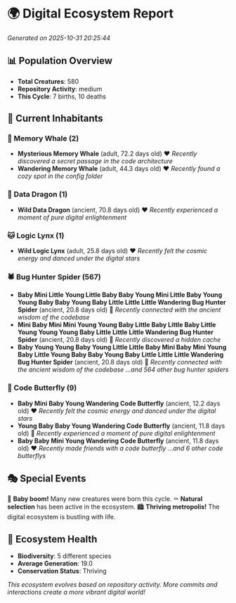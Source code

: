 # 🌍 Digital Ecosystem Report
*Generated on 2025-10-31 20:25:44*

## 📊 Population Overview
- **Total Creatures**: 580
- **Repository Activity**: medium
- **This Cycle**: 7 births, 10 deaths

## 👥 Current Inhabitants

### 🐋 Memory Whale (2)
- **Mysterious Memory Whale** (adult, 72.2 days old) ❤️
  *Recently discovered a secret passage in the code architecture*
- **Wandering Memory Whale** (adult, 44.3 days old) ❤️
  *Recently found a cozy spot in the config folder*

### 🐉 Data Dragon (1)
- **Wild Data Dragon** (ancient, 70.8 days old) ❤️
  *Recently experienced a moment of pure digital enlightenment*

### 🐱 Logic Lynx (1)
- **Wild Logic Lynx** (adult, 25.8 days old) ❤️
  *Recently felt the cosmic energy and danced under the digital stars*

### 🕷️ Bug Hunter Spider (567)
- **Baby Mini Little Young Little Baby Baby Young Mini Little Baby Young Young Baby Baby Young Baby Little Little Little Wandering Bug Hunter Spider** (ancient, 20.8 days old) 💛
  *Recently connected with the ancient wisdom of the codebase*
- **Mini Baby Mini Mini Young Young Baby Little Baby Little Baby Little Young Young Young Baby Little Little Little Wandering Bug Hunter Spider** (ancient, 20.8 days old) 💛
  *Recently discovered a hidden cache*
- **Baby Young Young Baby Young Little Little Baby Mini Baby Mini Young Baby Little Young Baby Baby Young Baby Little Little Little Wandering Bug Hunter Spider** (ancient, 20.8 days old) 💛
  *Recently connected with the ancient wisdom of the codebase*
  *...and 564 other bug hunter spiders*

### 🦋 Code Butterfly (9)
- **Baby Mini Baby Young Wandering Code Butterfly** (ancient, 12.2 days old) ❤️
  *Recently felt the cosmic energy and danced under the digital stars*
- **Young Baby Baby Young Wandering Code Butterfly** (ancient, 11.8 days old) 💛
  *Recently experienced a moment of pure digital enlightenment*
- **Baby Baby Mini Young Wandering Code Butterfly** (ancient, 11.8 days old) ❤️
  *Recently made friends with a code butterfly*
  *...and 6 other code butterflys*

## 🎭 Special Events

🎉 **Baby boom!** Many new creatures were born this cycle.
⚰️ **Natural selection** has been active in the ecosystem.
🏙️ **Thriving metropolis!** The digital ecosystem is bustling with life.

## 🔬 Ecosystem Health
- **Biodiversity**: 5 different species
- **Average Generation**: 19.0
- **Conservation Status**: Thriving

*This ecosystem evolves based on repository activity. More commits and interactions create a more vibrant digital world!*